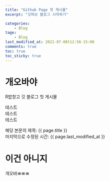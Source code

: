 ```yaml
---
title: "Github Page 첫 게시물"
excerpt: "깃허브 블로그 시작하기"

categories: 
    - Blog
tage: 
    - Blog
last_modified_at: 2021-07-08t12:58-15:00
comments: true
toc: true
toc_sticky: true
---
```


# 개오바야

R밥창고 깃 블로그 첫 게시물

테스트  
테스트  
테스트  

해당 본문의 제목: {{ page.title }}  
마지막으로 수정된 시간: {{ page.last_modified_at }}


# 이건 아니지

개오바ㅃㅃㅃ

